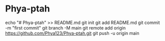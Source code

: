 # Phya-ptah
echo "# Phya-ptah" >> README.md
git init
git add README.md
git commit -m "first commit"
git branch -M main
git remote add origin https://github.com/Phya123/Phya-ptah.git
git push -u origin main
